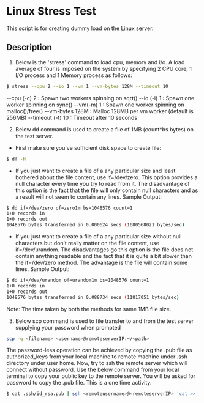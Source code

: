 # Linux Stress Test
This script is for creating dummy load on the Linux server.
## Description
1. Below is the 'stress' command to load cpu, memory and i/o. A load average of four is imposed on the system by specifying 2 CPU core, 1 I/O process and 1 Memory process as follows:
```bash
$ stress --cpu 2 --io 1 --vm 1 --vm-bytes 128M --timeout 10
```
   --cpu (-c) 2 : Spawn two workers spinning on sqrt()
   --io (-i) 1 : Spawn one worker spinning on sync()
   --vm(-m) 1 : Spawn one worker spinning on malloc()/free()
   --vm-bytes 128M : Malloc 128MB per vm worker (default is 256MB)
   --timeout (-t) 10 : Timeout after 10 seconds

2. Below dd command is used to create a file of 1MB (count*bs bytes) on the test server.
  - First make sure you’ve sufficient disk space to create file:
```bash
$ df -H
```

- If you just want to create a file of a any particular size and least bothered about the file content, use if=/dev/zero. This option provides a null character every time you try to read from it. The disadvantage of this option is the fact that the file will only contain null characters and as a result will not seem to contain any lines.
Sample Output:
```bash
$ dd if=/dev/zero of=zero1m bs=1048576 count=1
1+0 records in
1+0 records out
1048576 bytes transferred in 0.000624 secs (1680568021 bytes/sec)
```

- If you just want to create a file of a any particular size without null characters but don’t really matter on the file content, use if=/dev/urandom. The disadvantages go this option is the file does not contain anything readable and the fact that it is quite a bit slower than the if=/dev/zero method. The advantage is the file will contain some lines.
Sample Output:
```bash
$ dd if=/dev/urandom of=urandom1m bs=1048576 count=1
1+0 records in
1+0 records out
1048576 bytes transferred in 0.088734 secs (11817051 bytes/sec)
```

Note: The time taken by both the methods for same 1MB file size.

3. Below scp command is used to file transfer to and from the test server supplying your password when prompted
```bash
scp -q <filename> <username>@remoteserverIP:~/<path>
```

The password-less operation can be achieved by copying the .pub file as authorized_keys from your local machine to remote machine under .ssh directory under user home. Now, try to ssh the remote server which will connect without password.
Use the below command from your local terminal to copy your public key to the remote server. You will be asked for password to copy the .pub file. This is a one time activity.

```bash
$ cat .ssh/id_rsa.pub | ssh <remoteusername>@<remoteserverIP> 'cat >> .ssh/authorized_keys'
```